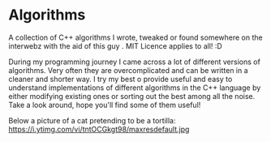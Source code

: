 # Algorithms
A collection of C++ algorithms I wrote, tweaked or found somewhere on the interwebz with the aid of this guy . MIT Licence applies to all! :D

During my programming journey I came across a lot of different versions of algorithms. Very often they are overcomplicated and can
be written in a cleaner and shorter way. I try my best o provide useful and easy to understand implementations of different algorithms in the C++ language by either modifying existing ones or sorting out the best among all the noise. Take a look around, hope you'll find some of them useful! 

Below a picture of a cat pretending to be a tortilla:
https://i.ytimg.com/vi/tntOCGkgt98/maxresdefault.jpg
